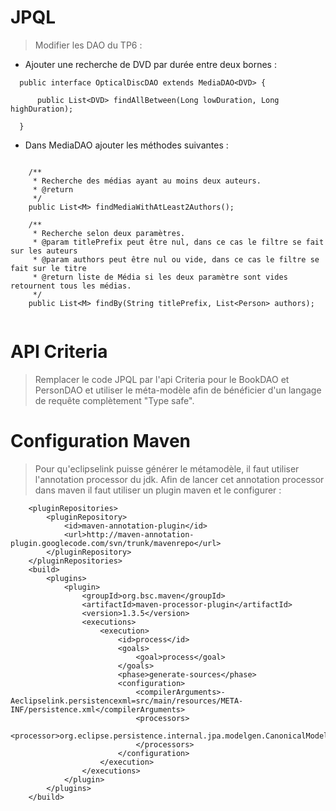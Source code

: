 # JPQL #

> Modifier les DAO du TP6 :

  * Ajouter une recherche de DVD par durée entre deux bornes :
```
  public interface OpticalDiscDAO extends MediaDAO<DVD> {

      public List<DVD> findAllBetween(Long lowDuration, Long highDuration);
    
  }
```

  * Dans MediaDAO ajouter les méthodes suivantes :
```

    /**
     * Recherche des médias ayant au moins deux auteurs. 
     * @return 
     */
    public List<M> findMediaWithAtLeast2Authors();

    /**
     * Recherche selon deux paramètres.
     * @param titlePrefix peut être nul, dans ce cas le filtre se fait sur les auteurs 
     * @param authors peut être nul ou vide, dans ce cas le filtre se fait sur le titre
     * @return liste de Média si les deux paramètre sont vides retournent tous les médias.
     */
    public List<M> findBy(String titlePrefix, List<Person> authors);
  
```

# API Criteria #

> Remplacer le code JPQL par l'api Criteria pour le BookDAO et PersonDAO et utiliser le méta-modèle afin de bénéficier d'un langage de requête complètement "Type safe".


# Configuration Maven #

> Pour qu'eclipselink puisse générer le métamodèle, il faut utiliser l'annotation processor du jdk. Afin de lancer cet annotation processor dans maven il faut utiliser un plugin maven et le configurer :

```
    <pluginRepositories>
        <pluginRepository>
            <id>maven-annotation-plugin</id>
            <url>http://maven-annotation-plugin.googlecode.com/svn/trunk/mavenrepo</url>
        </pluginRepository>
    </pluginRepositories>
    <build>
        <plugins>       
            <plugin>
                <groupId>org.bsc.maven</groupId>
                <artifactId>maven-processor-plugin</artifactId>
                <version>1.3.5</version>
                <executions>
                    <execution>
                        <id>process</id>
                        <goals>
                            <goal>process</goal>
                        </goals>
                        <phase>generate-sources</phase>
                        <configuration>
                            <compilerArguments>-Aeclipselink.persistencexml=src/main/resources/META-INF/persistence.xml</compilerArguments>
                            <processors>
                                <processor>org.eclipse.persistence.internal.jpa.modelgen.CanonicalModelProcessor</processor>
                            </processors>
                        </configuration>
                    </execution>
                </executions>
            </plugin>
        </plugins>    
    </build>



```